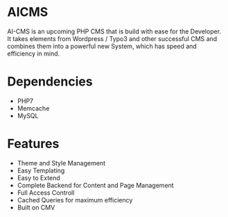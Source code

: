 # AICMS
AI-CMS is an upcoming PHP CMS that is build with ease for the Developer.
It takes elements from Wordpress / Typo3 and other successful CMS and combines
them into a powerful new System, which has speed and efficiency in mind.

# Dependencies
- PHP7
- Memcache
- MySQL

# Features
- Theme and Style Management
- Easy Templating
- Easy to Extend
- Complete Backend for Content and Page Management
- Full Access Controll
- Cached Queries for maximum efficiency
- Built on CMV
